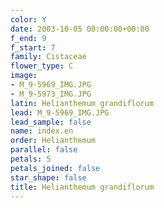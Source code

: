 ```yaml
---
color: Y
date: 2003-10-05 00:00:00+00:00
f_end: 9
f_start: 7
family: Cistaceae
flower_type: C
image:
- M_9-5969_IMG.JPG
- M_9-5973_IMG.JPG
latin: Helianthemum grandiflorum
lead: M_9-5969_IMG.JPG
lead_sample: false
name: index.en
order: Helianthemum
parallel: false
petals: 5
petals_joined: false
star_shape: false
title: Helianthemum grandiflorum
---
```

